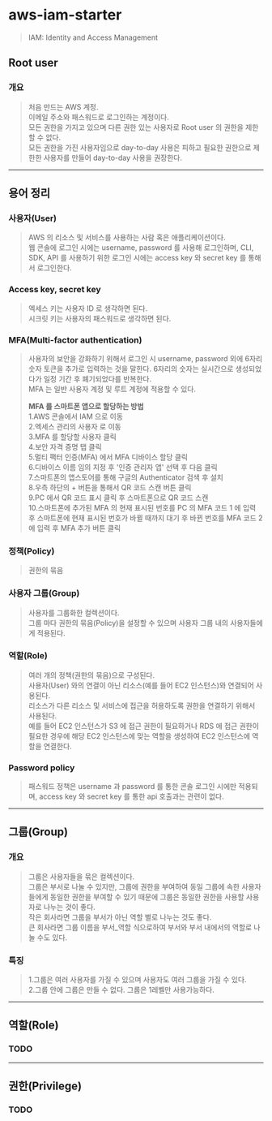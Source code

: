 # aws-iam-starter
> IAM: Identity and Access Management   

## Root user
### 개요
> 처음 만드는 AWS 계정.  
> 이메일 주소와 패스워드로 로그인하는 계정이다.  
> 모든 권한을 가지고 있으며 다른 권한 있는 사용자로 Root user 의 권한을 제한할 수 없다.  
> 모든 권한을 가진 사용자임으로 day-to-day 사용은 피하고 필요한 권한으로 제한한 사용자를 만들어 day-to-day 사용을 권장한다.   

---

## 용어 정리
### 사용자(User)
> AWS 의 리소스 및 서비스를 사용하는 사람 혹은 애플리케이션이다.  
> 웹 콘솔에 로그인 시에는 username, password 를 사용해 로그인하며, 
> CLI, SDK, API 를 사용하기 위한 로그인 시에는 access key 와 secret key 를 통해서 로그인한다.  

### Access key, secret key
> 엑세스 키는 사용자 ID 로 생각하면 된다.  
> 시크릿 키는 사용자의 패스워드로 생각하면 된다.  

### MFA(Multi-factor authentication)
> 사용자의 보안을 강화하기 위해서 로그인 시 username, password 외에 6자리 숫자 토큰을 추가로 입력하는 것을 말한다.
> 6자리의 숫자는 실시간으로 생성되었다가 일정 기간 후 폐기되었다를 반복한다.  
> MFA 는 일반 사용자 계정 및 루트 계정에 적용할 수 있다.  
> 
> **MFA 를 스마트폰 앱으로 할당하는 방법**  
> 1.AWS 콘솔에서 IAM 으로 이동    
> 2.엑세스 관리의 사용자 로 이동    
> 3.MFA 를 할당할 사용자 클릭   
> 4.보안 자격 증명 탭 클릭  
> 5.멀티 팩터 인증(MFA) 에서 MFA 디바이스 할당 클릭  
> 6.디바이스 이름 임의 지정 후 '인증 관리자 앱' 선택 후 다음 클릭  
> 7.스마트폰의 앱스토어를 통해 구글의 Authenticator 검색 후 설치    
> 8.우측 하단의 + 버튼을 통해서 QR 코드 스캔 버튼 클릭  
> 9.PC 에서 QR 코드 표시 클릭 후 스마트폰으로 QR 코드 스캔  
> 10.스마트폰에 추가된 MFA 의 현재 표시된 번호를 PC 의 MFA 코드 1 에 입력 후 스마트폰에 현재 표시된 번호가
> 바뀔 때까지 대기 후 바뀐 번호를 MFA 코드 2 에 입력 후 MFA 추가 버튼 클릭  

### 정책(Policy)
> 권한의 묶음

### 사용자 그룹(Group)
> 사용자를 그룹화한 컬렉션이다.   
> 그룹 마다 권한의 묶음(Policy)을 설정할 수 있으며 사용자 그룹 내의 사용자들에게 적용된다.

### 역할(Role)
> 여러 개의 정책(권한의 묶음)으로 구성된다.  
> 사용자(User) 와의 연결이 아닌 리소스(예를 들어 EC2 인스턴스)와 연결되어 사용된다.  
> 리소스가 다른 리소스 및 서비스에 접근을 허용하도록 권한을 연결하기 위해서 사용된다.  
> 예를 들어 EC2 인스턴스가 S3 에 접근 권한이 필요하거나 RDS 에 접근 권한이 필요한 경우에 해당 EC2 인스턴스에 맞는
> 역할을 생성하여 EC2 인스턴스에 역할을 연결한다.  

### Password policy
> 패스워드 정책은 username 과 password 를 통한 콘솔 로그인 시에만 적용되며, access key 와 secret key 를 통한
> api 호출과는 관련이 없다.  

---

## 그룹(Group)
### 개요
> 그룹은 사용자들을 묶은 컬렉션이다.  
> 그룹은 부서로 나눌 수 있지만, 그룹에 권한을 부여하여 동일 그룹에 속한 사용자들에게 동일한 권한을 부여할 수 있기 때문에
> 그룹은 동일한 권한을 사용할 사용자로 나누는 것이 좋다.  
> 작은 회사라면 그룹을 부서가 아닌 역할 별로 나누는 것도 좋다.  
> 큰 회사라면 그룹 이름을 부서_역할 식으로하여 부서와 부서 내에서의 역할로 나눌 수도 있다.    

### 특징
> 1.그룹은 여러 사용자를 가질 수 있으며 사용자도 여러 그룹을 가질 수 있다.  
> 2.그룹 안에 그룹은 만들 수 없다. 그룹은 1레벨만 사용가능하다.

---

## 역할(Role)
### TODO
> 

---

## 권한(Privilege)
### TODO
> 
